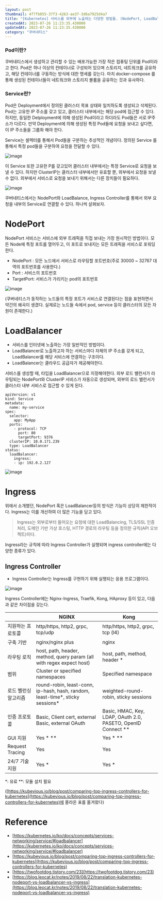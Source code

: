 ```yaml
---
layout: post
thumbnail: 4f7fb055-37f3-4263-ae37-3d6a7925d4a7
title: "[Kubernetes] 서비스를 외부에 노출하는 다양한 방법들. (NodePort, LoadBalancer, 그리고 Ingress)"
createdAt: 2023-07-26 11:23:35.430000
updatedAt: 2023-07-26 11:23:35.430000
category: "쿠버네티스"
---
```

### Pod이란?

 쿠버네티스에서 생성하고 관리할 수 있는 배포가능한 가장 작은 컴퓨팅 단위를 Pod이라고 한다. Pod은 하나 이상의 컨테이너로 구성되어 있으며 스토리지, 네트워크를 공유하고, 해당 컨테이너를 구동하는 방식에 대한 명세를 갖는다. 마치 docker-compose 를 통해 생성된 컨테이너들이 네트워크와 스토리지 볼륨을 공유하는 것과 유사하다.

### Service란?

 Pod은 Deployment에서 정의된 클러스터 목표 상태와 일치하도록 생성되고 삭제된다. Pod는 고유한 IP 주소를 갖고 있고, 클러스터 내부에서는 해당 pod에 접근할 수 있다. 하지만,  동일한 Delployment에 의해 생성된 Pod이라고 하더라도 Pod들은 서로 IP주소가 다르다. 만약 Deployment에 의해 생성된 특정 Pod들에 요청을 보내고 싶다면, 이 IP 주소들을 그룹화 해야 한다.

 Service는 셀렉터를 통해서 Pod들을 구분하는 추상적인 개념이다. 정의된 Service 를 통해서 특정 pod들을 구분하여 요청을 전달할 수 있다.


<img alt="image" src="/images/4f7fb055-37f3-4263-ae37-3d6a7925d4a7"/>


 이 Service 또한 고유한 P를 갖고있어 클러스터 내부에서는 특정 Service로 요청을 보낼 수 있다. 하지만 ClusterIP는 클러스터 내부에서만 유효할 뿐, 외부에서 요청을 보낼 수 없다. 외부에서 서비스로 요청을 보내기 위해서는 다른 장치들이 필요하다. 


<img alt="image" src="/images/e603782f-fe65-4789-b80e-641566eac9f2"/>


쿠버네티스에서는 NodePort와 LoadBalance, Ingress Controller를 통해서 외부 요청을 내부의 Service로 연결할 수 있다. 하나씩 살펴보자.

# NodePort

NodePort 서비스는 서비스에 외부 트래픽을 직접 보내는 가장 원시적인 방법이다. 모든 Node에 특정 포트를 열어두고, 이 포트로 보내지는 모든 트래픽을 서비스로 포워딩한다.

- NodePort : 모든 노드에서 서비스로 라우팅할 포트번호(주로 30000 ~ 32767 대역의 포트번호를 사용한다.)
- Port : 서비스의 포트번호
- TargetPort: 서비스가 가리키는 pod의 포트번호


<img alt="image" src="/images/995a758e-0c7c-4638-9b85-29e305019163"/>



(쿠버네티스가 동작하는 노드들의 특정 포트가 서비스로 연결된다는 점을 표현하면서 약간의 왜곡이 생겼다. 실제로는 노드들 속에서 pod, service 등이 클러스터의 모든 자원이 존재한다.)

# LoadBalancer

- 서비스를 인터넷에 노출하는 가장 일반적인 방법이다.
- LoadBalancer로 노출하고자 하는 서비스마다 자체의 IP 주소를 갖게 되고, LoadBalancer를 해당 서비스에 연결하는 구조이다.
- LoadBalancer는 클라우드 공급자가 제공해야한다.

서비스를 생성할 때, 타입을 LoadBalancer으로 지정해야한다. 외부 로드 밸런서가 라우팅되는 NodePort와 ClusterIP 서비스가 자동으로 생성되며, 외부의 로드 밸런서가 클러스터 내부 서비스로 접근할 수 있게 된다.

``````
apiVersion: v1
kind: Service
metadata:
  name: my-service
spec:
  selector:
    app: MyApp
  ports:
    - protocol: TCP
      port: 80
      targetPort: 9376
  clusterIP: 10.0.171.239
  type: LoadBalancer
status:
  loadBalancer:
    ingress:
    - ip: 192.0.2.127
``````


<img alt="image" src="/images/40e548f5-142f-466e-8254-3b8225e06b29"/>



# Ingress

위에서 소개했던, NodePort 혹은 LoadBalancer등의 방식은 기능이 상당히 제한적이다. Ingress는 이를 개선하여 더 많은 기능을 담고 있다.

> Ingress는 외부로부터 들어오는 요청에 대한 LoadBalancing, TLS/SSL 인증 처리, 도메인 기반 가상 호스팅, HTTP 경로의 라우팅 등을 정의한 규칙(API 오브젝트)이다.
> 

Ingress라는 규칙에 따라 Ingress Controller가 실행되며 ingress controller에는 다양한 종류가 있다.

## Ingress Controller

- Ingress Controller는 Ingress를 구현하기 위해 실행되는 응용 프로그램이다.

<img alt="image" src="/images/321666b0-3ae8-4edf-8afd-d1cc98be395c"/>

Ingress Controller에는 Nginx-Ingress, Traefik, Kong, HAproxy 등이 있고, 다음과 같은 차이점을 갖는다.


|                 | NGINX                                                                           | Kong                                                           |
| --------------- | ------------------------------------------------------------------------------- | -------------------------------------------------------------- |
| 지원하는 프로토콜       | http/https, http2, grpc, tcp/udp                                                | http/https, http2, grpc, tcp (l4)                              |
| 구축 기반           | nginx/nginx plus                                                                | nginx                                                          |
| 라우팅 로직          | host, path, header, method, query param (all with regex expect host)            | host, path, method, header \*                                  |
| 범위              | Cluster or specified namespaces                                                 | Specified namespace                                            |
| 로드 벨런싱 알고리즘     | round-robin, least-conn, ip-hash, hash, random, least-time\*, sticky sessions\* | weighted-round-robin, sticky sessions                          |
| 인증 프로토콜         | Basic, Client cert, external Basic, external OAuth                              | Basic, HMAC, Key, LDAP, OAuth 2.0, PASETO, OpenID Connect \*\* |
| GUI 지원          | Yes \* \*\*                                                                     | Yes \* \*\*                                                    |
| Request Tracing | Yes                                                                             | Yes                                                            |
| 24/7 기술 지원      | Yes \*                                                                          | Yes \*                                                         |
*: 유료
**: 모듈 설치 필요

([https://kubevious.io/blog/post/comparing-top-ingress-controllers-for-kubernetes](https://kubevious.io/blog/post/comparing-top-ingress-controllers-for-kubernetes)에 올라온 표를 옮겨왔다)




# Reference

- [https://kubernetes.io/ko/docs/concepts/services-networking/service/#loadbalancer](https://kubernetes.io/ko/docs/concepts/services-networking/service/#loadbalancer)
- [https://kubevious.io/blog/post/comparing-top-ingress-controllers-for-kubernetes](https://kubevious.io/blog/post/comparing-top-ingress-controllers-for-kubernetes)
- [https://twofootdog.tistory.com/23](https://twofootdog.tistory.com/23)
- [https://blog.leocat.kr/notes/2019/08/22/translation-kubernetes-nodeport-vs-loadbalancer-vs-ingress](https://blog.leocat.kr/notes/2019/08/22/translation-kubernetes-nodeport-vs-loadbalancer-vs-ingress)
